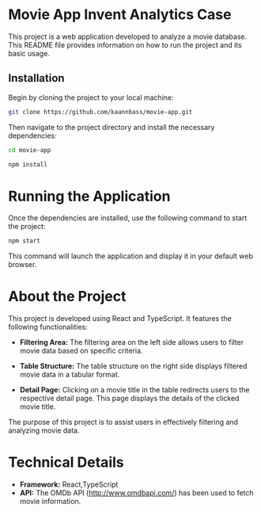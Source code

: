 # Movie App Invent Analytics Case
This project is a web application developed to analyze a movie database. This README file provides information on how to run the project and its basic usage.

## Installation
Begin by cloning the project to your local machine:
```bash
git clone https://github.com/kaannbass/movie-app.git
```
Then navigate to the project directory and install the necessary dependencies:
```bash
cd movie-app
```
```bash
npm install
```
# Running the Application
Once the dependencies are installed, use the following command to start the project:
```bash
npm start
```
This command will launch the application and display it in your default web browser.

# About the Project

This project is developed using React and TypeScript. It features the following functionalities:

- **Filtering Area:** The filtering area on the left side allows users to filter movie data based on specific criteria.

- **Table Structure:** The table structure on the right side displays filtered movie data in a tabular format.

- **Detail Page:** Clicking on a movie title in the table redirects users to the respective detail page. This page displays the details of the clicked movie title.

The purpose of this project is to assist users in effectively filtering and analyzing movie data.

# Technical Details
- **Framework:** React,TypeScript
- **API:** The OMDb API (http://www.omdbapi.com/) has been used to fetch movie information.
